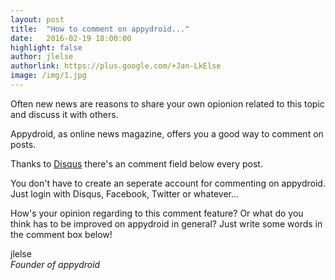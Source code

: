 ```yaml
---
layout: post
title:  "How to comment on appydroid..."
date:   2016-02-19 18:00:00
highlight: false
author: jlelse
authorlink: https://plus.google.com/+Jan-LkElse
image: /img/1.jpg
---
```

Often new news are reasons to share your own opionion related to this topic and discuss it with others.

Appydroid, as online news magazine, offers you a good way to comment on posts.

Thanks to [Disqus]() there's an comment field below every post.

You don't have to create an seperate account for commenting on appydroid. Just login with Disqus, Facebook, Twitter or whatever...

How's your opinion regarding to this comment feature? Or what do you think has to be improved on appydroid in general? Just write some words in the comment box below!

jlelse  
*Founder of appydroid*